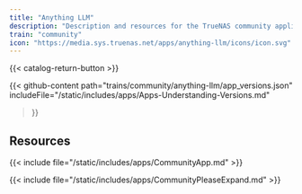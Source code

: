 ```yaml
---
title: "Anything LLM"
description: "Description and resources for the TrueNAS community application called Anything LLM."
train: "community"
icon: "https://media.sys.truenas.net/apps/anything-llm/icons/icon.svg"
---
```


{{< catalog-return-button >}}

{{< github-content 
    path="trains/community/anything-llm/app_versions.json"
    includeFile="/static/includes/apps/Apps-Understanding-Versions.md"
>}}

## Resources

{{< include file="/static/includes/apps/CommunityApp.md" >}}

{{< include file="/static/includes/apps/CommunityPleaseExpand.md" >}}
